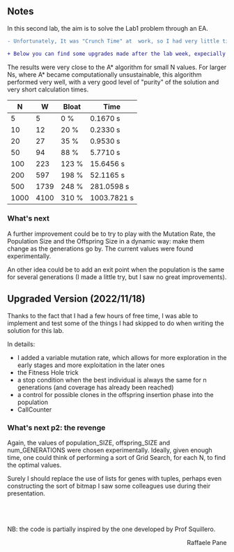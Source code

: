 ## Notes
In this second lab, the aim is to solve the Lab1 problem through an EA. 
```diff
- Unfortunately, It was "Crunch Time" at  work, so I had very little time to do everything. :/
```
```diff
+ Below you can find some upgrades made after the lab week, expecially thanks to a deeper study, more time and the showdown lessons
```

The results were very close to the A* algorithm for small N values.
For larger Ns, where A* became computationally unsustainable, this algorithm performed very well, with a very good level of "purity" of the solution and very short calculation times.

| N | W | Bloat | Time |
| -- | ------ | ----- | ----------- |
| 5 | 5 | 0 % | 0.1670 s |
| 10 | 12 | 20 % | 0.2330 s |
| 20 | 27 | 35 % | 0.9530 s |
| 50 | 94 | 88 % | 5.7710 s |
| 100 | 223 | 123 % | 15.6456 s |
| 200 | 597 | 198 % | 52.1165 s |
| 500 | 1739 | 248 % | 281.0598 s |
| 1000 | 4100 | 310 % | 1003.7821 s |

### What's next
A further improvement could be to try to play with the Mutation Rate, the Population Size and the Offspring Size in a dynamic way: make them change as the generations go by.
The current values were found experimentally.

An other idea could be to add an exit point when the population is the same for several generations (I made a little try, but I saw no great improvements).

## Upgraded Version (2022/11/18)
Thanks to the fact that I had a few hours of free time, I was able to implement and test some of the things I had skipped to do when writing the solution for this lab.

In details:
- I added a variable mutation rate, which allows for more exploration in the early stages and more exploitation in the later ones
- the Fitness Hole trick
- a stop condition when the best individual is always the same for n generations (and coverage has already been reached)
- a control for possible clones in the offspring insertion phase into the population
- CallCounter

### What's next p2: the revenge
Again, the values of population_SIZE, offspring_SIZE and num_GENERATIONS were chosen experimentally. 
Ideally, given enough time, one could think of performing a sort of Grid Search, for each N, to find the optimal values.

Surely I should replace the use of lists for genes with tuples, perhaps even constructing the sort of bitmap I saw some colleagues use during their presentation.


<br><br><br>
NB: the code is partially inspired by the one developed by Prof Squillero.
<div dir="rtl"> Raffaele Pane </div>
